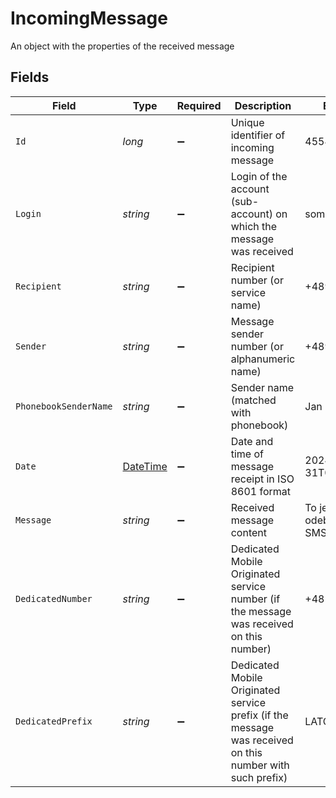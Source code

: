 # IncomingMessage

An object with the properties of the received message


## Fields

| Field                                                                                                    | Type                                                                                                     | Required                                                                                                 | Description                                                                                              | Example                                                                                                  |
| -------------------------------------------------------------------------------------------------------- | -------------------------------------------------------------------------------------------------------- | -------------------------------------------------------------------------------------------------------- | -------------------------------------------------------------------------------------------------------- | -------------------------------------------------------------------------------------------------------- |
| `Id`                                                                                                     | *long*                                                                                                   | :heavy_minus_sign:                                                                                       | Unique identifier of incoming message                                                                    | 45544                                                                                                    |
| `Login`                                                                                                  | *string*                                                                                                 | :heavy_minus_sign:                                                                                       | Login of the account (sub-account) on which the message was received                                     | some-user                                                                                                |
| `Recipient`                                                                                              | *string*                                                                                                 | :heavy_minus_sign:                                                                                       | Recipient number (or service name)                                                                       | +48999000555                                                                                             |
| `Sender`                                                                                                 | *string*                                                                                                 | :heavy_minus_sign:                                                                                       | Message sender number (or alphanumeric name)                                                             | +48999888777                                                                                             |
| `PhonebookSenderName`                                                                                    | *string*                                                                                                 | :heavy_minus_sign:                                                                                       | Sender name (matched with phonebook)                                                                     | Jan Nowak                                                                                                |
| `Date`                                                                                                   | [DateTime](https://learn.microsoft.com/en-us/dotnet/api/system.datetime?view=net-5.0)                    | :heavy_minus_sign:                                                                                       | Date and time of message receipt in ISO 8601 format                                                      | 2024-05-31T05:17:35Z                                                                                     |
| `Message`                                                                                                | *string*                                                                                                 | :heavy_minus_sign:                                                                                       | Received message content                                                                                 | To jest treść odebranego SMSa                                                                            |
| `DedicatedNumber`                                                                                        | *string*                                                                                                 | :heavy_minus_sign:                                                                                       | Dedicated Mobile Originated service number (if the message was received on this number)                  | +48111222444                                                                                             |
| `DedicatedPrefix`                                                                                        | *string*                                                                                                 | :heavy_minus_sign:                                                                                       | Dedicated Mobile Originated service prefix (if the message was received on this number with such prefix) | LATO                                                                                                     |